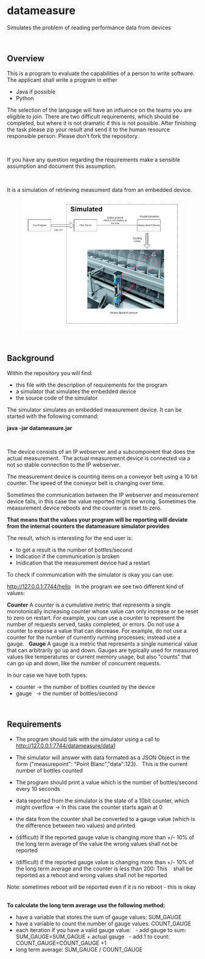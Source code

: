 # datameasure
Simulates the problem of reading performance data from devices

<br>

## Overview

This is a program to evaluate the capabilities of a person to write software.
The applicant shall write a program in either
- Java if possible
- Python



The selection of the language will have an influence on the teams you are eligible to join.
There are two difficult requirements, which should be completed, but where it is not dramatic if this is not possible.
After finishing the task please zip your result and send it to the human resource responsible person.
Please don't fork the repository.

 

If you have any question regarding the requirements make a sensible assumption and document this assumption.

 

It is a simulation of retrieving measument data from an embedded device.


<figure>
<img src="./Conveyor.png"/>
</figure>

<br>

## Background

Within the repository you will find:
- this file with the description of requirements for the program
- a simulator that simulates the embedded device
- the source code of the simulator

The simulator simulates an embedded measurement device. It can be started with the following command: 

**java -jar datameasure.jar**

<br>

The device consists of an IP webserver and a subcomponent that does the actual measurement. 
The actual measurement device is connected via a not so stable connection to the IP webserver.

The measurement device is counting items on a conveyor belt using a 10 bit counter.
The speed of the conveyor belt is changing over time.


Sometimes the communication between the IP webserver and measurement device fails, in this case the value reported might be wrong.
Sometimes the measurement device reboots and the counter is reset to zero.

**That means that the values your program will be reporting will deviate from the internal counters the datameasure simulator provides**
 

The result, which is interesting for the end user is:
- to get a result is the number of bottles/second
- Indication if the communication is broken
- Inidication that the measurement device had a restart


To check if communication with the simulator is okay you can use:

http://127.0.0.1:7744/hello
 
In the program we see two different kind of values:
 


**Counter**
A counter is a cumulative metric that represents a single monotonically increasing counter whose value can only increase or be reset to zero on restart. For example, you can use a counter to represent the number of requests served, tasks completed, or errors.
Do not use a counter to expose a value that can decrease. For example, do not use a counter for the number of currently running processes; instead use a gauge.
 
**Gauge**
A gauge is a metric that represents a single numerical value that can arbitrarily go up and down.
Gauges are typically used for measured values like temperatures or current memory usage, but also "counts" that can go up and down, like the number of concurrent requests.
 

In our case we have both types:
- counter -> the number of bottles counted by the device
- gauge   -> the number of bottles/second

<br>

## Requirements

- The program should talk with the simulator using a call to http://127.0.0.1:7744/datameasure/data1
- The simulator will answer with data formated as a JSON Object in the form {"measurepoint": "Point Blanc","data":123}.
  This is the current number of bottles counted
- The program should print a value which is the number of bottles/second every 10 seconds
- data reported from the simulator is the state of a 10bit counter, which might overflow -> In this case the counter starts again at 0
- the data from the counter shall be converted to a gauge value (which is the difference between two values) and printed


- (difficult) If the reported gauge value is changing more than +/- 10% of the long term average of the value the wrong values shall not be reported
- (difficult) if the reported gauge value is changing more than +/- 10% of the long term average and the counter is less than 200: This 
  shall be reported as a reboot and wrong values shall not be reported
 

Note: sometimes reboot will be reported even if it is no reboot - this is okay
 

**To calculate the long term average use the following method:**
- have a variable that stores the sum of gauge values: SUM_GAUGE
- have a variable to count the number of gauge values: COUNT_GAUGE
- each iteration if you have a valid gauge value:
  - add gauge to sum: SUM_GAUGE=SUM_GAGUE + actual gauge
  - add 1 to count:   COUNT_GAUGE=COUNT_GAUGE +1 
- long term average: SUM_GAUGE / COUNT_GAUGE
